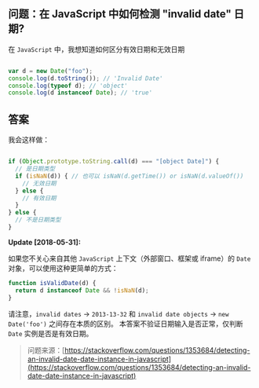 ## 问题：在 JavaScript 中如何检测 "invalid date" 日期?

在 `JavaScript` 中，我想知道如何区分有效日期和无效日期

```js

var d = new Date("foo");
console.log(d.toString()); // 'Invalid Date'
console.log(typeof d); // 'object'
console.log(d instanceof Date); // 'true'

```

## 答案

我会这样做：

```js

if (Object.prototype.toString.call(d) === "[object Date]") {
  // 是日期类型
  if (isNaN(d)) { // 也可以 isNaN(d.getTime()) or isNaN(d.valueOf()) 
    // 无效日期
  } else {
    // 有效日期
  }
} else {
  // 不是日期类型
}

```

**Update [2018-05-31]:**

如果您不关心来自其他 `JavaScript` 上下文（外部窗口、框架或 iframe）的 `Date` 对象，可以使用这种更简单的方式：

```js
function isValidDate(d) {
  return d instanceof Date && !isNaN(d);
}
```

请注意，`invalid dates` -> `2013-13-32` 和 `invalid date objects` -> `new Date('foo')` 之间存在本质的区别。 本答案不验证日期输入是否正常，仅判断 `Date` 实例是否是有效日期。


> 问题来源：[https://stackoverflow.com/questions/1353684/detecting-an-invalid-date-date-instance-in-javascript](https://stackoverflow.com/questions/1353684/detecting-an-invalid-date-date-instance-in-javascript)